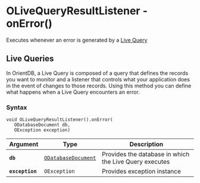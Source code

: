 
# OLiveQueryResultListener - onError()

Executes whenever an error is generated by a [Live Query](../../Live-Query.md) 

## Live Queries 

In OrientDB, a Live Query is composed of a query that defines the records you want to monitor and a listener that controls what your application does in the event of changes to those records.  Using this method you can define what happens when a Live Query encounters an error. 

### Syntax

```
void OLiveQueryResultListener().onError(
   ODatabaseDocument db,
   OException exception)
```

| Argument | Type | Description |
|---|---|---|
| **`db`** | [`ODatabaseDocument`](../ODatabaseDocument.md) | Provides the database in which the Live Query executes |
| **`exception`** | `OException` | Provides exception instance |




